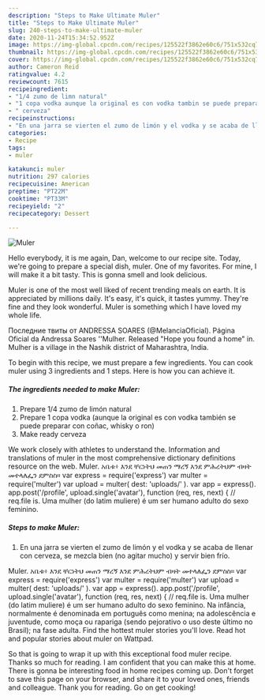 ```yaml
---
description: "Steps to Make Ultimate Muler"
title: "Steps to Make Ultimate Muler"
slug: 240-steps-to-make-ultimate-muler
date: 2020-11-24T15:34:52.952Z
image: https://img-global.cpcdn.com/recipes/125522f3862e60c6/751x532cq70/muler-foto-principal.jpg
thumbnail: https://img-global.cpcdn.com/recipes/125522f3862e60c6/751x532cq70/muler-foto-principal.jpg
cover: https://img-global.cpcdn.com/recipes/125522f3862e60c6/751x532cq70/muler-foto-principal.jpg
author: Cameron Reid
ratingvalue: 4.2
reviewcount: 7615
recipeingredient:
- "1/4 zumo de limn natural"
- "1 copa vodka aunque la original es con vodka tambin se puede preparar con coac whisky o ron"
- " cerveza"
recipeinstructions:
- "En una jarra se vierten el zumo de limón y el vodka y se acaba de llenar con cerveza, se mezcla bien (no agitar mucho) y servir bien frío."
categories:
- Recipe
tags:
- muler

katakunci: muler 
nutrition: 297 calories
recipecuisine: American
preptime: "PT22M"
cooktime: "PT33M"
recipeyield: "2"
recipecategory: Dessert

---
```



![Muler](https://img-global.cpcdn.com/recipes/125522f3862e60c6/751x532cq70/muler-foto-principal.jpg)

Hello everybody, it is me again, Dan, welcome to our recipe site. Today, we're going to prepare a special dish, muler. One of my favorites. For mine, I will make it a bit tasty. This is gonna smell and look delicious.

Muler is one of the most well liked of recent trending meals on earth. It is appreciated by millions daily. It's easy, it's quick, it tastes yummy. They're fine and they look wonderful. Muler is something which I have loved my whole life.

Последние твиты от ANDRESSA SOARES (@MelanciaOficial). Página Oficial da Andressa Soares &#39;&#39;Mulher. Released &#34;Hope you found a home&#34; in. Mulher is a village in the Nashik district of Maharashtra, India.


To begin with this recipe, we must prepare a few ingredients. You can cook muler using 3 ingredients and 1 steps. Here is how you can achieve it.

<!--inarticleads1-->

##### The ingredients needed to make Muler:

1. Prepare 1/4 zumo de limón natural
1. Prepare 1 copa vodka (aunque la original es con vodka también se puede preparar con coñac, whisky o ron)
1. Make ready  cerveza


We work closely with athletes to understand the. Information and translations of muler in the most comprehensive dictionary definitions resource on the web. Muler. አቤቱ፥ እንደ ቸርነትህ መጠን ማረኝ እንደ ምሕረትህም ብዛት መተላለፌን ደምስስ። var express = require(&#39;express&#39;) var multer = require(&#39;multer&#39;) var upload = multer( dest: &#39;uploads/&#39; ). var app = express(). app.post(&#39;/profile&#39;, upload.single(&#39;avatar&#39;), function (req, res, next) { // req.file is. Uma mulher (do latim muliere) é um ser humano adulto do sexo feminino. 

<!--inarticleads2-->

##### Steps to make Muler:

1. En una jarra se vierten el zumo de limón y el vodka y se acaba de llenar con cerveza, se mezcla bien (no agitar mucho) y servir bien frío.


Muler. አቤቱ፥ እንደ ቸርነትህ መጠን ማረኝ እንደ ምሕረትህም ብዛት መተላለፌን ደምስስ። var express = require(&#39;express&#39;) var multer = require(&#39;multer&#39;) var upload = multer( dest: &#39;uploads/&#39; ). var app = express(). app.post(&#39;/profile&#39;, upload.single(&#39;avatar&#39;), function (req, res, next) { // req.file is. Uma mulher (do latim muliere) é um ser humano adulto do sexo feminino. Na infância, normalmente é denominada em português como menina; na adolescência e juventude, como moça ou rapariga (sendo pejorativo o uso deste último no Brasil); na fase adulta. Find the hottest muler stories you&#39;ll love. Read hot and popular stories about muler on Wattpad. 

So that is going to wrap it up with this exceptional food muler recipe. Thanks so much for reading. I am confident that you can make this at home. There is gonna be interesting food in home recipes coming up. Don't forget to save this page on your browser, and share it to your loved ones, friends and colleague. Thank you for reading. Go on get cooking!
